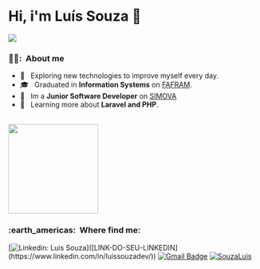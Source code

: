 # Hi, i'm Luís Souza 🖖
 
![](https://komarev.com/ghpvc/?username=SouzaLuis&color=006bed)

<h3> 👨‍💻: &nbsp;About me </h3>

- 🤔 &nbsp; Exploring new technologies to improve myself every day.
- 🎓 &nbsp; Graduated in  **Information Systems** on <a href="[link da sua faculdade](https://www.fafram.com.br/)">FAFRAM</a>.
- 💼 &nbsp; Im a **Junior Software Developer** on <a href="[LINK DA EMPRESA](https://www.simova.com.br/home-simova-english)">SIMOVA</a>
- 🌱 &nbsp; Learning more about **Laravel and PHP**.

<br/>

<a href="https://github.com/SouzaLuis">
  <img height="180em" src="https://github-readme-stats.vercel.app/api?username=SouzaLuis&theme=dracula&show_icons=true" />
</a>

<br/>

<h3> :earth_americas: &nbsp;Where find me: </h3> 

[![Linkedin: Luis Souza](https://img.shields.io/badge/-luissouzadev-blue?style=flat-square&logo=Linkedin&logoColor=white&link=[LINK-DO-SEU-LINKEDIN](https://www.linkedin.com/in/luissouzadev/))]([LINK-DO-SEU-LINKEDIN](https://www.linkedin.com/in/luissouzadev/))
[![Gmail Badge](https://img.shields.io/badge/-luisfernandoalvesdesouza0123@gmail.com-006bed?style=flat-square&logo=Gmail&logoColor=white&link=mailto:luisfernandoalvesdesouza0123@gmail.com)](mailto:luisfernandoalvesdesouza0123@gmail.com)
[![SouzaLuis]( https://img.shields.io/github/followers/SouzaLuis?label=follow&style=social)]([LINK-DO-SEU-GITHUB](https://github.com/SouzaLuis))
 
